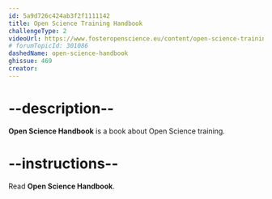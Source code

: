 ```yaml
---
id: 5a9d726c424ab3f2f1111142
title: Open Science Training Handbook
challengeType: 2
videoUrl: https://www.fosteropenscience.eu/content/open-science-training-handbook
# forumTopicId: 301086
dashedName: open-science-handbook
ghissue: 469
creator: 
---
```


# --description--

__Open Science Handbook__ is a book about Open Science training.

# --instructions--

Read __Open Science Handbook__.